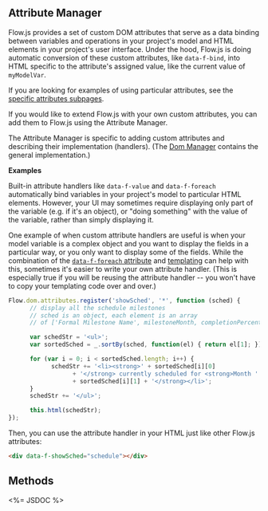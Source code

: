 ## Attribute Manager

Flow.js provides a set of custom DOM attributes that serve as a data binding between variables and operations in your project's model and HTML elements in your project's user interface. Under the hood, Flow.js is doing automatic conversion of these custom attributes, like `data-f-bind`, into HTML specific to the attribute's assigned value, like the current value of `myModelVar`.

If you are looking for examples of using particular attributes, see the [specific attributes subpages](../../../../attributes-overview/).

If you would like to extend Flow.js with your own custom attributes, you can add them to Flow.js using the Attribute Manager.

The Attribute Manager is specific to adding custom attributes and describing their implementation (handlers). (The [Dom Manager](../../) contains the general implementation.)

**Examples**

Built-in attribute handlers like `data-f-value` and `data-f-foreach` automatically bind variables in your project's model to particular HTML elements. However, your UI may sometimes require displaying only part of the variable (e.g. if it's an object), or "doing something" with the value of the variable, rather than simply displaying it.

One example of when custom attribute handlers are useful is when your model variable is a complex object and you want to display the fields in a particular way, or you only want to display some of the fields. While the combination of the [`data-f-foreach` attribute](../loop-attrs/foreach-attr/) and [templating](../../../../#templates) can help with this, sometimes it's easier to write your own attribute handler. (This is especially true if you will be reusing the attribute handler -- you won't have to copy your templating code over and over.)

```js
Flow.dom.attributes.register('showSched', '*', function (sched) {
      // display all the schedule milestones
      // sched is an object, each element is an array
      // of ['Formal Milestone Name', milestoneMonth, completionPercentage]

      var schedStr = '<ul>';
      var sortedSched = _.sortBy(sched, function(el) { return el[1]; });

      for (var i = 0; i < sortedSched.length; i++) {
            schedStr += '<li><strong>' + sortedSched[i][0]
                  + '</strong> currently scheduled for <strong>Month '
                  + sortedSched[i][1] + '</strong></li>';
      }
      schedStr += '</ul>';

      this.html(schedStr);
});
```

Then, you can use the attribute handler in your HTML just like other Flow.js attributes:

```html
<div data-f-showSched="schedule"></div>
```

## Methods

<%= JSDOC %>
